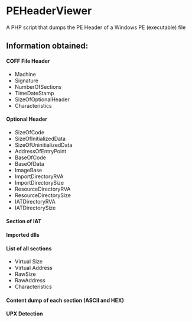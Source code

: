 # PEHeaderViewer
A PHP script that dumps the PE Header of a Windows PE (executable) file

## Information obtained:

#### COFF File Header
- Machine 
- Signature 
- NumberOfSections 
- TimeDateStamp 
- SizeOfOptionalHeader 
- Characteristics 

#### Optional Header
- SizeOfCode 
- SizeOfInitializedData
- SizeOfUninitializedData
- AddressOfEntryPoint 
- BaseOfCode 
- BaseOfData 
- ImageBase 
- ImportDirectoryRVA 
- ImportDirectorySize 
- ResourceDirectoryRVA 
- ResourceDirectorySize 
- IATDirectoryRVA 
- IATDirectorySize 

#### Section of IAT

#### Imported dlls

#### List of all sections
- Virtual Size
- Virtual Address	
- RawSize	
- RawAddress	
- Characteristics

#### Content dump of each section (ASCII and HEX)

#### UPX Detection
